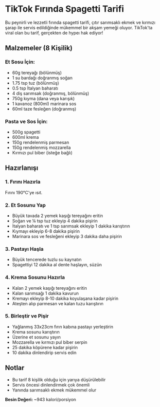 # TikTok Fırında Spagetti Tarifi

Bu peynirli ve lezzetli fırında spagetti tarifi, çıtır sarımsaklı ekmek ve kırmızı şarap ile servis edildiğinde mükemmel bir akşam yemeği oluyor. TikTok'ta viral olan bu tarif, gerçekten de hypeı hak ediyor!

## Malzemeler (8 Kişilik)

### Et Sosu İçin:
- 60g tereyağı (bölünmüş)
- 1 su bardağı doğranmış soğan
- 1.75 tsp tuz (bölünmüş)
- 0.5 tsp İtalyan baharatı
- 4 diş sarımsak (doğranmış, bölünmüş)
- 750g kıyma (dana veya karışık)
- 1 kavanoz (800ml) marinara sos
- 60ml taze fesleğen (doğranmış)

### Pasta ve Sos İçin:
- 500g spagetti
- 600ml krema
- 150g rendelenmiş parmesan
- 150g rendelenmiş mozzarella
- Kırmızı pul biber (isteğe bağlı)

## Hazırlanışı

### 1. Fırını Hazırla
Fırını 190°C'ye ısıt.

### 2. Et Sosunu Yap
- Büyük tavada 2 yemek kaşığı tereyağını eritin
- Soğan ve ¼ tsp tuz ekleyip 4 dakika pişirin
- İtalyan baharatı ve 1 tsp sarımsak ekleyip 1 dakika karıştırın
- Kıymayı ekleyip 6-8 dakika pişirin
- Marinara sos ve fesleğeni ekleyip 3 dakika daha pişirin

### 3. Pastayı Haşla
- Büyük tencerede tuzlu su kaynatın
- Spagettiyi 12 dakika al dente haşlayın, süzün

### 4. Krema Sosunu Hazırla
- Kalan 2 yemek kaşığı tereyağını eritin
- Kalan sarımsağı 1 dakika kavurun
- Kremayı ekleyip 8-10 dakika koyulaşana kadar pişirin
- Ateşten alıp parmesan ve kalan tuzu karıştırın

### 5. Birleştir ve Pişir
- Yağlanmış 33x23cm fırın kabına pastayı yerleştirin
- Krema sosunu karıştırın
- Üzerine et sosunu yayın
- Mozzarella ve kırmızı pul biber serpin
- 25 dakika köpürene kadar pişirin
- 10 dakika dinlendirip servis edin

## Notlar
- Bu tarif 8 kişilik olduğu için yarıya düşürülebilir
- Servis öncesi dinlendirmek çok önemli
- Yanında sarımsaklı ekmek mükemmel olur

**Besin Değeri:** ~943 kalori/porsiyon 